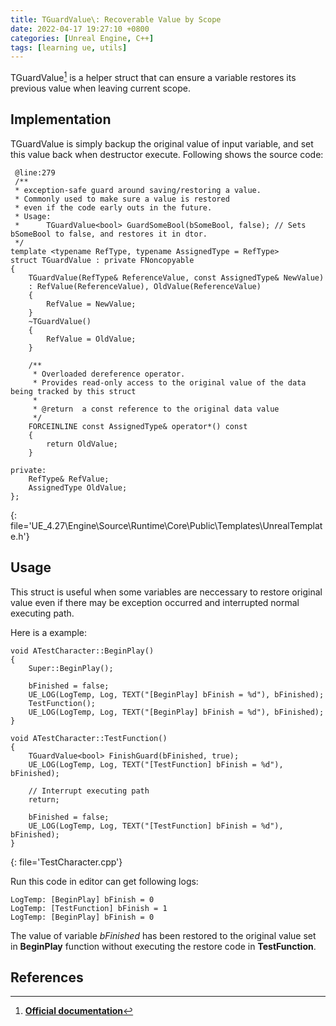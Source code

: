 ```yaml
---
title: TGuardValue\: Recoverable Value by Scope
date: 2022-04-17 19:27:10 +0800
categories: [Unreal Engine, C++]
tags: [learning ue, utils]
---
```


TGuardValue[^OfficialDoc] is a helper struct that can ensure a variable restores its previous value when leaving current scope.

## Implementation
TGuardValue is simply backup the original value of input variable, and set this value back when destructor execute. 
Following shows the source code:
```
 @line:279
 /** 
 * exception-safe guard around saving/restoring a value.
 * Commonly used to make sure a value is restored 
 * even if the code early outs in the future.
 * Usage:
 *  	TGuardValue<bool> GuardSomeBool(bSomeBool, false); // Sets bSomeBool to false, and restores it in dtor.
 */
template <typename RefType, typename AssignedType = RefType>
struct TGuardValue : private FNoncopyable
{
	TGuardValue(RefType& ReferenceValue, const AssignedType& NewValue)
	: RefValue(ReferenceValue), OldValue(ReferenceValue)
	{
		RefValue = NewValue;
	}
	~TGuardValue()
	{
		RefValue = OldValue;
	}

	/**
	 * Overloaded dereference operator.
	 * Provides read-only access to the original value of the data being tracked by this struct
	 *
	 * @return	a const reference to the original data value
	 */
	FORCEINLINE const AssignedType& operator*() const
	{
		return OldValue;
	}

private:
	RefType& RefValue;
	AssignedType OldValue;
};
```
{: file='UE_4.27\Engine\Source\Runtime\Core\Public\Templates\UnrealTemplate.h'}

## Usage
This struct is useful when some variables are neccessary to restore original value even if there may be exception occurred and interrupted normal executing path.

Here is a example:
```
void ATestCharacter::BeginPlay()
{
	Super::BeginPlay();

	bFinished = false;
	UE_LOG(LogTemp, Log, TEXT("[BeginPlay] bFinish = %d"), bFinished);
	TestFunction();
	UE_LOG(LogTemp, Log, TEXT("[BeginPlay] bFinish = %d"), bFinished);
}

void ATestCharacter::TestFunction()
{
	TGuardValue<bool> FinishGuard(bFinished, true);
	UE_LOG(LogTemp, Log, TEXT("[TestFunction] bFinish = %d"), bFinished);

	// Interrupt executing path
	return;

	bFinished = false;
	UE_LOG(LogTemp, Log, TEXT("[TestFunction] bFinish = %d"), bFinished);
}
```
{: file='TestCharacter.cpp'}

Run this code in editor can get following logs:
```
LogTemp: [BeginPlay] bFinish = 0
LogTemp: [TestFunction] bFinish = 1
LogTemp: [BeginPlay] bFinish = 0
```
The value of variable *bFinished* has been restored to the original value set in **BeginPlay** function without executing the restore code in **TestFunction**.

## References
[^OfficialDoc]: [**Official documentation**](https://docs.unrealengine.com/4.26/en-US/API/Runtime/Core/Templates/TGuardValue/)